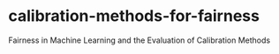 # calibration-methods-for-fairness
Fairness in Machine Learning and the Evaluation of Calibration Methods

